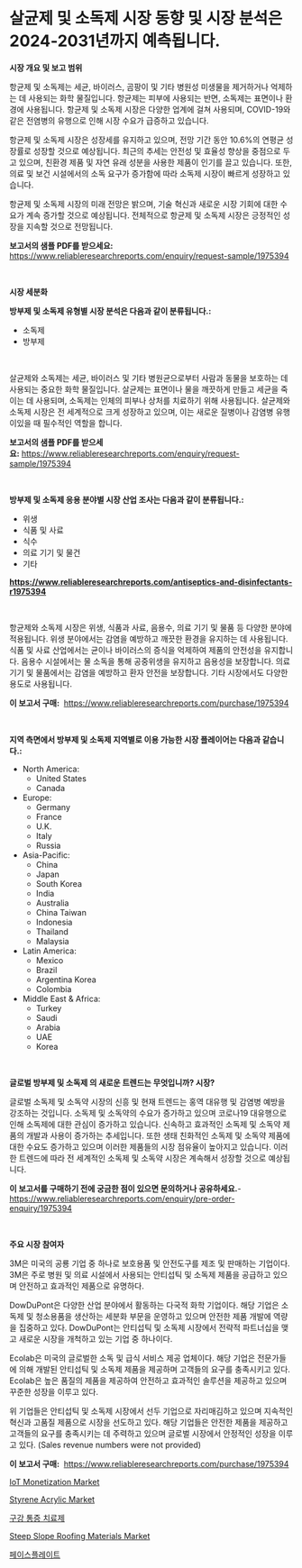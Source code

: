 <p><h1>살균제 및 소독제 시장 동향 및 시장 분석은 2024-2031년까지 예측됩니다.</h1></p><p><strong>시장 개요 및 보고 범위</strong></p>
<p><p>항균제 및 소독제는 세균, 바이러스, 곰팡이 및 기타 병원성 미생물을 제거하거나 억제하는 데 사용되는 화학 물질입니다. 항균제는 피부에 사용되는 반면, 소독제는 표면이나 환경에 사용됩니다. 항균제 및 소독제 시장은 다양한 업계에 걸쳐 사용되며, COVID-19와 같은 전염병의 유행으로 인해 시장 수요가 급증하고 있습니다.</p><p>항균제 및 소독제 시장은 성장세를 유지하고 있으며, 전망 기간 동안 10.6%의 연평균 성장률로 성장할 것으로 예상됩니다. 최근의 추세는 안전성 및 효율성 향상을 중점으로 두고 있으며, 친환경 제품 및 자연 유래 성분을 사용한 제품이 인기를 끌고 있습니다. 또한, 의료 및 보건 시설에서의 소독 요구가 증가함에 따라 소독제 시장이 빠르게 성장하고 있습니다.</p><p>항균제 및 소독제 시장의 미래 전망은 밝으며, 기술 혁신과 새로운 시장 기회에 대한 수요가 계속 증가할 것으로 예상됩니다. 전체적으로 항균제 및 소독제 시장은 긍정적인 성장을 지속할 것으로 전망됩니다.</p></p>
<p><strong>보고서의 샘플 PDF를 받으세요:</strong> <a href="https://www.reliableresearchreports.com/enquiry/request-sample/1975394">https://www.reliableresearchreports.com/enquiry/request-sample/1975394</a></p>
<p>&nbsp;</p>
<p><strong>시장 세분화</strong></p>
<p><strong>방부제 및 소독제 유형별 시장 분석은 다음과 같이 분류됩니다.:</strong></p>
<p><ul><li>소독제</li><li>방부제</li></ul></p>
<p>&nbsp;</p>
<p><p>살균제와 소독제는 세균, 바이러스 및 기타 병원균으로부터 사람과 동물을 보호하는 데 사용되는 중요한 화학 물질입니다. 살균제는 표면이나 물을 깨끗하게 만들고 세균을 죽이는 데 사용되며, 소독제는 인체의 피부나 상처를 치료하기 위해 사용됩니다. 살균제와 소독제 시장은 전 세계적으로 크게 성장하고 있으며, 이는 새로운 질병이나 감염병 유행이있을 때 필수적인 역할을 합니다.</p></p>
<p><strong>보고서의 샘플 PDF를 받으세요:</strong>&nbsp;<a href="https://www.reliableresearchreports.com/enquiry/request-sample/1975394">https://www.reliableresearchreports.com/enquiry/request-sample/1975394</a></p>
<p>&nbsp;</p>
<p><strong> 방부제 및 소독제 응용 분야별 시장 산업 조사는 다음과 같이 분류됩니다.:</strong></p>
<p><ul><li>위생</li><li>식품 및 사료</li><li>식수</li><li>의료 기기 및 물건</li><li>기타</li></ul></p>
<p><strong><a href="https://www.reliableresearchreports.com/antiseptics-and-disinfectants-r1975394">https://www.reliableresearchreports.com/antiseptics-and-disinfectants-r1975394</a></strong></p>
<p>&nbsp;</p>
<p><p>항균제와 소독제 시장은 위생, 식품과 사료, 음용수, 의료 기기 및 물품 등 다양한 분야에 적용됩니다. 위생 분야에서는 감염을 예방하고 깨끗한 환경을 유지하는 데 사용됩니다. 식품 및 사료 산업에서는 균이나 바이러스의 증식을 억제하여 제품의 안전성을 유지합니다. 음용수 시설에서는 물 소독을 통해 공중위생을 유지하고 음용성을 보장합니다. 의료 기기 및 물품에서는 감염을 예방하고 환자 안전을 보장합니다. 기타 시장에서도 다양한 용도로 사용됩니다.</p></p>
<p><strong>이 보고서 구매:</strong>&nbsp; <a href="https://www.reliableresearchreports.com/purchase/1975394">https://www.reliableresearchreports.com/purchase/1975394</a></p>
<p>&nbsp;</p>
<p><strong>지역 측면에서 방부제 및 소독제 지역별로 이용 가능한 시장 플레이어는 다음과 같습니다.:</strong></p>
<p><ul>
    <li>
        North America:
        <ul>
            <li>United States</li>
            <li>Canada</li>
        </ul>
    </li>
    <li>
        Europe:
        <ul>
            <li>Germany</li>
            <li>France</li>
            <li>U.K.</li>
            <li>Italy</li>
            <li>Russia</li>
        </ul>
    </li>
    <li>
        Asia-Pacific:
        <ul>
            <li>China</li>
            <li>Japan</li>
            <li>South Korea</li>
            <li>India</li>
            <li>Australia</li>
            <li>China Taiwan</li>
            <li>Indonesia</li>
            <li>Thailand</li>
            <li>Malaysia</li>
        </ul>
    </li>
    <li>
        Latin America:
        <ul>
            <li>Mexico</li>
            <li>Brazil</li>
            <li>Argentina Korea</li>
            <li>Colombia</li>
        </ul>
    </li>
    <li>
        Middle East & Africa:
        <ul>
            <li>Turkey</li>
            <li>Saudi</li>
            <li>Arabia</li>
            <li>UAE</li>
            <li>Korea</li>
        </ul>
    </li>
    </ul></p>
<p>&nbsp;</p>
<p><strong>글로벌 방부제 및 소독제 의 새로운 트렌드는 무엇입니까? 시장?</strong></p>
<p><p>글로벌 소독제 및 소독약 시장의 신흥 및 현재 트렌드는 홍역 대유행 및 감염병 예방을 강조하는 것입니다. 소독제 및 소독약의 수요가 증가하고 있으며 코로나19 대유행으로 인해 소독제에 대한 관심이 증가하고 있습니다. 신속하고 효과적인 소독제 및 소독약 제품의 개발과 사용이 증가하는 추세입니다. 또한 생태 친화적인 소독제 및 소독약 제품에 대한 수요도 증가하고 있으며 이러한 제품들의 시장 점유율이 높아지고 있습니다. 이러한 트렌드에 따라 전 세계적인 소독제 및 소독약 시장은 계속해서 성장할 것으로 예상됩니다.</p></p>
<p><strong>이 보고서를 구매하기 전에 궁금한 점이 있으면 문의하거나 공유하세요.</strong>- <a href="https://www.reliableresearchreports.com/enquiry/pre-order-enquiry/1975394">https://www.reliableresearchreports.com/enquiry/pre-order-enquiry/1975394</a></p>
<p>&nbsp;</p>
<p><strong>주요 시장 참여자</strong></p>
<p><p>3M은 미국의 공룡 기업 중 하나로 보호용품 및 안전도구를 제조 및 판매하는 기업이다. 3M은 주로 병원 및 의료 시설에서 사용되는 안티섭틱 및 소독제 제품을 공급하고 있으며 안전하고 효과적인 제품으로 유명하다.</p><p>DowDuPont은 다양한 산업 분야에서 활동하는 다국적 화학 기업이다. 해당 기업은 소독제 및 청소용품을 생산하는 세분화 부문을 운영하고 있으며 안전한 제품 개발에 역량을 집중하고 있다. DowDuPont는 안티섭틱 및 소독제 시장에서 전략적 파트너십을 맺고 새로운 시장을 개척하고 있는 기업 중 하나이다.</p><p>Ecolab은 미국의 글로벌한 소독 및 급식 서비스 제공 업체이다. 해당 기업은 전문가들에 의해 개발된 안티섭틱 및 소독제 제품을 제공하며 고객들의 요구를 충족시키고 있다. Ecolab은 높은 품질의 제품을 제공하여 안전하고 효과적인 솔루션을 제공하고 있으며 꾸준한 성장을 이루고 있다.</p><p>위 기업들은 안티섭틱 및 소독제 시장에서 선두 기업으로 자리매김하고 있으며 지속적인 혁신과 고품질 제품으로 시장을 선도하고 있다. 해당 기업들은 안전한 제품을 제공하고 고객들의 요구를 충족시키는 데 주력하고 있으며 글로벌 시장에서 안정적인 성장을 이루고 있다. (Sales revenue numbers were not provided)</p></p>
<p><strong>이 보고서 구매:</strong>&nbsp;&nbsp;<a href="https://www.reliableresearchreports.com/purchase/1975394">https://www.reliableresearchreports.com/purchase/1975394</a></p>
<p><p><a href="https://github.com/jj19131/Market-Research-Report-List-2/blob/main/iot-monetization-market.md">IoT Monetization Market</a></p><p><a href="https://issuu.com/reportprime-2/docs/styrene-acrylic-market-size-2030.pptx">Styrene Acrylic Market</a></p><p><a href="https://medium.com/@cloydrenner/%EA%B5%AC%EB%82%B4%EC%97%BC%EC%95%BD-%EC%8B%9C%EC%9E%A5-%EB%B3%B4%EA%B3%A0%EC%84%9C%EB%8A%94-%EC%8B%9C%EC%9E%A5%EC%9D%98-%EC%B5%9C%EC%8B%A0-%ED%8A%B8%EB%A0%8C%EB%93%9C%EC%99%80-%EC%84%B1%EC%9E%A5-%EA%B8%B0%ED%9A%8C%EB%A5%BC-%EB%93%9C%EB%9F%AC%EB%83%85%EB%8B%88%EB%8B%A4-f594d92a16b0">구강 통증 치료제</a></p><p><a href="https://issuu.com/reportprime-2/docs/steep-slope-roofing-materials-market-size-2030.ppt">Steep Slope Roofing Materials Market</a></p><p><a href="https://github.com/vseigx30c9a1j/Market-Research-Report-List-1/blob/main/602952824373.md">페이스플레이트</a></p></p>
